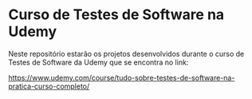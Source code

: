 # Curso de Testes de Software na Udemy

Neste repositório estarão os projetos desenvolvidos durante o curso de Testes de Software da Udemy que se encontra no link:

https://www.udemy.com/course/tudo-sobre-testes-de-software-na-pratica-curso-completo/